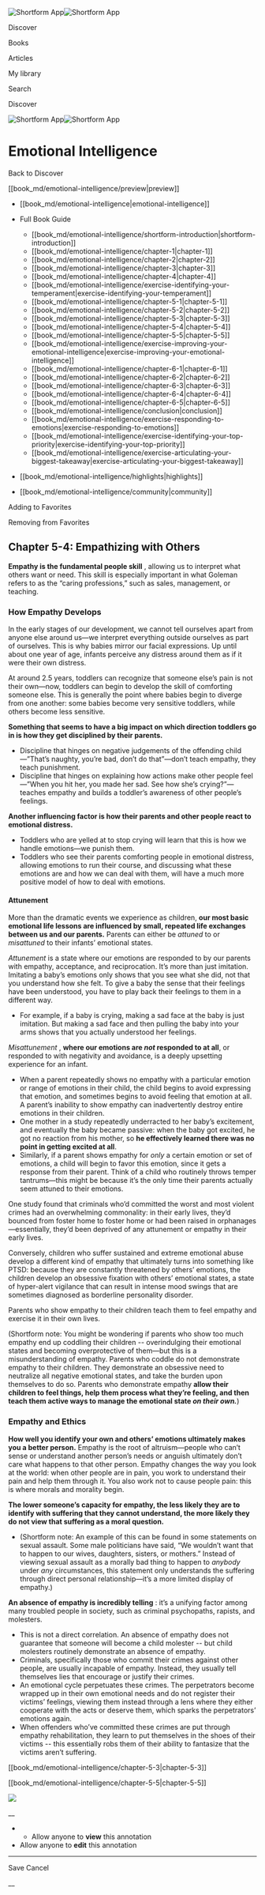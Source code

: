 ![Shortform App](/img/logo.36a2399e.svg)![Shortform App](/img/logo-dark.70c1b072.svg)

Discover

Books

Articles

My library

Search

Discover

![Shortform App](/img/logo.36a2399e.svg)![Shortform App](/img/logo-dark.70c1b072.svg)

# Emotional Intelligence

Back to Discover

[[book_md/emotional-intelligence/preview|preview]]

  * [[book_md/emotional-intelligence|emotional-intelligence]]
  * Full Book Guide

    * [[book_md/emotional-intelligence/shortform-introduction|shortform-introduction]]
    * [[book_md/emotional-intelligence/chapter-1|chapter-1]]
    * [[book_md/emotional-intelligence/chapter-2|chapter-2]]
    * [[book_md/emotional-intelligence/chapter-3|chapter-3]]
    * [[book_md/emotional-intelligence/chapter-4|chapter-4]]
    * [[book_md/emotional-intelligence/exercise-identifying-your-temperament|exercise-identifying-your-temperament]]
    * [[book_md/emotional-intelligence/chapter-5-1|chapter-5-1]]
    * [[book_md/emotional-intelligence/chapter-5-2|chapter-5-2]]
    * [[book_md/emotional-intelligence/chapter-5-3|chapter-5-3]]
    * [[book_md/emotional-intelligence/chapter-5-4|chapter-5-4]]
    * [[book_md/emotional-intelligence/chapter-5-5|chapter-5-5]]
    * [[book_md/emotional-intelligence/exercise-improving-your-emotional-intelligence|exercise-improving-your-emotional-intelligence]]
    * [[book_md/emotional-intelligence/chapter-6-1|chapter-6-1]]
    * [[book_md/emotional-intelligence/chapter-6-2|chapter-6-2]]
    * [[book_md/emotional-intelligence/chapter-6-3|chapter-6-3]]
    * [[book_md/emotional-intelligence/chapter-6-4|chapter-6-4]]
    * [[book_md/emotional-intelligence/chapter-6-5|chapter-6-5]]
    * [[book_md/emotional-intelligence/conclusion|conclusion]]
    * [[book_md/emotional-intelligence/exercise-responding-to-emotions|exercise-responding-to-emotions]]
    * [[book_md/emotional-intelligence/exercise-identifying-your-top-priority|exercise-identifying-your-top-priority]]
    * [[book_md/emotional-intelligence/exercise-articulating-your-biggest-takeaway|exercise-articulating-your-biggest-takeaway]]
  * [[book_md/emotional-intelligence/highlights|highlights]]
  * [[book_md/emotional-intelligence/community|community]]



Adding to Favorites 

Removing from Favorites 

## Chapter 5-4: Empathizing with Others

**Empathy is the fundamental people skill** , allowing us to interpret what others want or need. This skill is especially important in what Goleman refers to as the “caring professions,” such as sales, management, or teaching.

### How Empathy Develops

In the early stages of our development, we cannot tell ourselves apart from anyone else around us—we interpret everything outside ourselves as part of ourselves. This is why babies mirror our facial expressions. Up until about one year of age, infants perceive any distress around them as if it were their own distress.

At around 2.5 years, toddlers can recognize that someone else’s pain is not their own—now, toddlers can begin to develop the skill of comforting someone else. This is generally the point where babies begin to diverge from one another: some babies become very sensitive toddlers, while others become less sensitive.

**Something that seems to have a big impact on which direction toddlers go in is how they get disciplined by their parents.**

  * Discipline that hinges on negative judgements of the offending child—”That’s naughty, you’re bad, don’t do that”—don’t teach empathy, they teach punishment.
  * Discipline that hinges on explaining how actions make other people feel—”When you hit her, you made her sad. See how she’s crying?”—teaches empathy and builds a toddler’s awareness of other people’s feelings.



**Another influencing factor is how their parents and other people react to emotional distress.**

  * Toddlers who are yelled at to stop crying will learn that this is how we handle emotions—we punish them.
  * Toddlers who see their parents comforting people in emotional distress, allowing emotions to run their course, and discussing what these emotions are and how we can deal with them, will have a much more positive model of how to deal with emotions.



#### Attunement

More than the dramatic events we experience as children, **our most basic emotional life lessons are influenced by small, repeated life exchanges between us and our parents.** Parents can either be _attuned_ to or _misattuned_ to their infants’ emotional states.

_Attunement_ is a state where our emotions are responded to by our parents with empathy, acceptance, and reciprocation. It’s more than just imitation. Imitating a baby’s emotions only shows that you see what she did, not that you understand how she felt. To give a baby the sense that their feelings have been understood, you have to play back their feelings to them in a different way.

  * For example, if a baby is crying, making a sad face at the baby is just imitation. But making a sad face and then pulling the baby into your arms shows that you actually understood her feelings.



_Misattunement_ , **where our emotions are _not_ responded to at all**, or responded to with negativity and avoidance, is a deeply upsetting experience for an infant.

  * When a parent repeatedly shows no empathy with a particular emotion or range of emotions in their child, the child begins to avoid expressing that emotion, and sometimes begins to avoid feeling that emotion at all. A parent’s inability to show empathy can inadvertently destroy entire emotions in their children.
  * One mother in a study repeatedly underracted to her baby’s excitement, and eventually the baby became passive: when the baby got excited, he got no reaction from his mother, so **he effectively learned there was no point in getting excited at all**.
  * Similarly, if a parent shows empathy for _only_ a certain emotion or set of emotions, a child will begin to favor this emotion, since it gets a response from their parent. Think of a child who routinely throws temper tantrums—this might be because it’s the only time their parents actually seem attuned to their emotions.



One study found that criminals who’d committed the worst and most violent crimes had an overwhelming commonality: in their early lives, they’d bounced from foster home to foster home or had been raised in orphanages—essentially, they’d been deprived of any attunement or empathy in their early lives.

Conversely, children who suffer sustained and extreme emotional abuse develop a different kind of empathy that ultimately turns into something like PTSD: because they are constantly threatened by others’ emotions, the children develop an obsessive fixation with others’ emotional states, a state of hyper-alert vigilance that can result in intense mood swings that are sometimes diagnosed as borderline personality disorder.

Parents who show empathy to their children teach them to feel empathy and exercise it in their own lives.

(Shortform note: You might be wondering if parents who show too much empathy end up coddling their children -- overindulging their emotional states and becoming overprotective of them—but this is a misunderstanding of empathy. Parents who coddle do not demonstrate empathy to their children. They demonstrate an obsessive need to neutralize all negative emotional states, and take the burden upon themselves to do so. Parents who demonstrate empathy **allow their children to feel things, help them process what they’re feeling, and then teach them active ways to manage the emotional state _on their own._**)

### Empathy and Ethics

**How well you identify your own and others’ emotions ultimately makes you a better person.** Empathy is the root of altruism—people who can’t sense or understand another person’s needs or anguish ultimately don’t care what happens to that other person. Empathy changes the way you look at the world: when other people are in pain, you work to understand their pain and help them through it. You also work not to cause people pain: this is where morals and morality begin.

**The lower someone’s capacity for empathy, the less likely they are to identify with suffering that they cannot understand, the more likely they do not view that suffering as a moral question.**

  * (Shortform note: An example of this can be found in some statements on sexual assault. Some male politicians have said, “We wouldn’t want that to happen to our wives, daughters, sisters, or mothers.” Instead of viewing sexual assault as a morally bad thing to happen to _anybody_ under _any_ circumstances, this statement only understands the suffering through direct personal relationship—it’s a more limited display of empathy.)



**An absence of empathy is incredibly telling** : it’s a unifying factor among many troubled people in society, such as criminal psychopaths, rapists, and molesters.

  * This is not a direct correlation. An absence of empathy does not guarantee that someone will become a child molester -- but child molesters routinely demonstrate an absence of empathy.
  * Criminals, specifically those who commit their crimes against other people, are usually incapable of empathy. Instead, they usually tell themselves lies that encourage or justify their crimes.
  * An emotional cycle perpetuates these crimes. The perpetrators become wrapped up in their own emotional needs and do not register their victims’ feelings, viewing them instead through a lens where they either cooperate with the acts or deserve them, which sparks the perpetrators’ emotions again. 
  * When offenders who’ve committed these crimes are put through empathy rehabilitation, they learn to put themselves in the shoes of their victims -- this essentially robs them of their ability to fantasize that the victims aren’t suffering.



[[book_md/emotional-intelligence/chapter-5-3|chapter-5-3]]

[[book_md/emotional-intelligence/chapter-5-5|chapter-5-5]]

![](https://bat.bing.com/action/0?ti=56018282&Ver=2&mid=2a69a22e-54d0-4aeb-86ee-b9ea6faaae48&sid=49fff5b0636c11eeb9c611038afc8668&vid=4a005010636c11ee80c703d4c4a7acd5&vids=0&msclkid=N&pi=0&lg=en-US&sw=800&sh=600&sc=24&nwd=1&tl=Shortform%20%7C%20Book&p=https%3A%2F%2Fwww.shortform.com%2Fapp%2Fbook%2Femotional-intelligence%2Fchapter-5-4&r=&lt=408&evt=pageLoad&sv=1&rn=863779)

__

  *   * Allow anyone to **view** this annotation
  * Allow anyone to **edit** this annotation



* * *

Save Cancel

__



